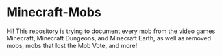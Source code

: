 # Minecraft-Mobs
Hi! This repository is trying to document every mob from the video games Minecraft, Minecraft Dungeons, and Minecraft Earth, as well as removed mobs, mobs that lost the Mob Vote, and more!
